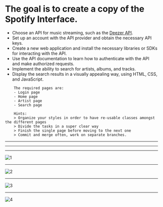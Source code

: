 # The goal is to create a copy of the Spotify Interface.

- Choose an API for music streaming, such as the [Deezer API](https://developers.deezer.com).
- Set up an account with the API provider and obtain the necessary API keys.
- Create a new web application and install the necessary libraries or SDKs for interacting with the API.
- Use the API documentation to learn how to authenticate with the API and make authorized requests.
- Implement the ability to search for artists, albums, and tracks.
- Display the search results in a visually appealing way, using HTML, CSS, and JavaScript.

```
    The required pages are:
    - Login page
    - Home page
    - Artist page
    - Search page

    Hints:
    > Organize your styles in order to have re-usable classes amongst the different pages
    > Divide the tasks in a super clear way
    > Finish the single page before moving to the next one
    > Commit and merge often, work on separate branches.
```

---

---

---

![1](./images/image1.png)

---

![2](images/image2.png)

---

![3](images/image3.png)

---

![4](images/image4.png)
